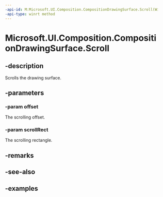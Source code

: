 ```yaml
---
-api-id: M:Microsoft.UI.Composition.CompositionDrawingSurface.Scroll(Windows.Graphics.PointInt32,Windows.Graphics.RectInt32)
-api-type: winrt method
---
```


<!-- Method syntax.
public void CompositionDrawingSurface.Scroll(PointInt32 offset, RectInt32 scrollRect)
-->

# Microsoft.UI.Composition.CompositionDrawingSurface.Scroll

## -description
Scrolls the drawing surface.

## -parameters

### -param offset
The scrolling offset.

### -param scrollRect
The scrolling rectangle.

## -remarks

## -see-also

## -examples

